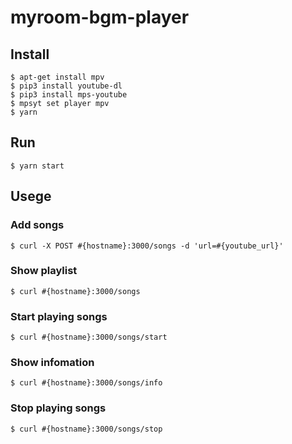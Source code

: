 # myroom-bgm-player

## Install

```
$ apt-get install mpv
$ pip3 install youtube-dl
$ pip3 install mps-youtube
$ mpsyt set player mpv
$ yarn
```

## Run

```
$ yarn start
```

## Usege

### Add songs
```
$ curl -X POST #{hostname}:3000/songs -d 'url=#{youtube_url}'
```

### Show playlist
```
$ curl #{hostname}:3000/songs
```

### Start playing songs
```
$ curl #{hostname}:3000/songs/start
```

### Show infomation
```
$ curl #{hostname}:3000/songs/info
```

### Stop playing songs
```
$ curl #{hostname}:3000/songs/stop
```
